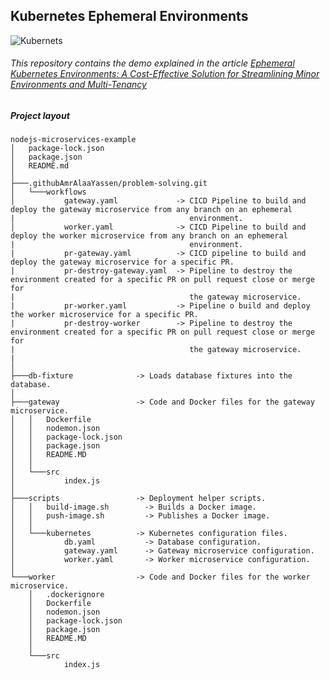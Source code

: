 ## Kubernetes Ephemeral Environments
![Kubernets](https://img.shields.io/badge/-Kubernetes-326CE5?style=for-the-badge&logo=Kubernetes&logoColor=white)
###### This repository contains the demo explained in the article [Ephemeral Kubernetes Environments: A Cost-Effective Solution for Streamlining Minor Environments and Multi-Tenancy](https://amralaayassen.medium.com/ephemeral-kubernetes-environments-a-cost-effective-solution-for-streamlining-minor-environments-d23a00c9f66f)



##### Project layout

```
nodejs-microservices-example
│   package-lock.json
│   package.json
│   README.md
│
├───.githubAmrAlaaYassen/problem-solving.git
│   └───workflows 
│           gateway.yaml             -> CICD Pipeline to build and deploy the gateway microservice from any branch on an ephemeral
|                                       environment.
│           worker.yaml              -> CICD Pipeline to build and deploy the worker microservice from any branch on an ephemeral
|                                       environment.
|           pr-gateway.yaml          -> CICD pipeline to build and deploy the gateway microservice for a specific PR.
|           pr-destroy-gateway.yaml  -> Pipeline to destroy the environment created for a specific PR on pull request close or merge for
|                                       the gateway microservice.
|           pr-worker.yaml           -> Pipeline o build and deploy the worker microservice for a specific PR.
|           pr-destroy-worker        -> Pipeline to destroy the environment created for a specific PR on pull request close or merge for
|                                       the gateway microservice.
|
│
├───db-fixture              -> Loads database fixtures into the database.
│
├───gateway                 -> Code and Docker files for the gateway microservice.
│   │   Dockerfile
│   │   nodemon.json
│   │   package-lock.json
│   │   package.json
│   │   README.MD
│   │
│   └───src
│           index.js
│
├───scripts                 -> Deployment helper scripts.
│   │   build-image.sh        -> Builds a Docker image.
│   │   push-image.sh         -> Publishes a Docker image.
│   │
│   └───kubernetes          -> Kubernetes configuration files.
│           db.yaml           -> Database configuration.
│           gateway.yaml      -> Gateway microservice configuration.
│           worker.yaml       -> Worker microservice configuration.
│
└───worker                  -> Code and Docker files for the worker microservice.
    │   .dockerignore
    │   Dockerfile
    │   nodemon.json
    │   package-lock.json
    │   package.json
    │   README.MD
    │
    └───src
            index.js
```

